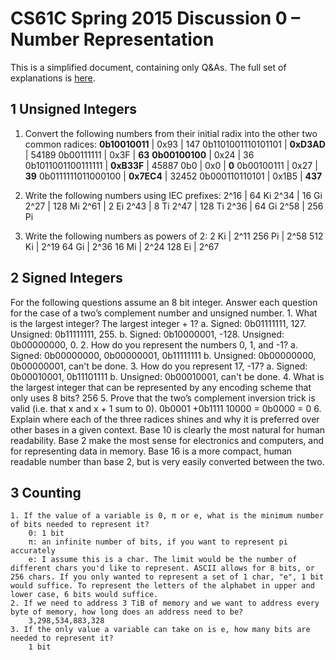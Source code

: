 # CS61C Spring 2015 Discussion 0 – Number Representation
This is a simplified document, containing only Q&As. The full set of explanations is [here](http://inst.eecs.berkeley.edu/~cs61c/sp15/disc/00/Disc0.pdf).

## 1 Unsigned Integers
1. Convert the following numbers from their initial radix into the other two common radices:
    **0b10010011** | 0x93 | 147
    0b1101001110101101 | **0xD3AD** | 54189
    0b00111111 | 0x3F | **63**
    **0b00100100** | 0x24 | 36
    0b1011001100111111 | **0xB33F** | 45887
    0b0 | 0x0 | **0**
    0b00100111 | 0x27 | **39**
    0b0111111011000100 | **0x7EC4** | 32452
    0b000110110101 | 0x1B5 | **437**

2. Write the following numbers using IEC prefixes: 
    2^16 | 64 Ki
    2^34 | 16 Gi
    2^27 | 128 Mi
    2^61 | 2 Ei
    2^43 | 8 Ti
    2^47 | 128 Ti
    2^36 | 64 Gi
    2^58 | 256 Pi

3. Write the following numbers as powers of 2: 
    2 Ki | 2^11
    256 Pi | 2^58
    512 Ki | 2^19
    64 Gi | 2^36
    16 Mi | 2^24
    128 Ei | 2^67

## 2 Signed Integers
For the following questions assume an 8 bit integer. Answer each question for the case of a two’s complement
number and unsigned number.
    1. What is the largest integer? The largest integer + 1?
        a. Signed: 0b01111111, 127. Unsigned: 0b11111111, 255.
        b. Signed: 0b10000001, -128. Unsigned: 0b00000000, 0.
    2. How do you represent the numbers 0, 1, and -1?
        a. Signed: 0b00000000, 0b00000001, 0b11111111
        b. Unsigned: 0b00000000, 0b00000001, can't be done.
    3. How do you represent 17, -17?
        a. Signed: 0b00010001, 0b11101111
        b. Unsigned: 0b00010001, can't be done.
    4. What is the largest integer that can be represented by any encoding scheme that only uses 8 bits?
        256
    5. Prove that the two’s complement inversion trick is valid (i.e. that x and x + 1 sum to 0).
         0b0001
        +0b1111
          10000 = 0b0000 = 0
    6. Explain where each of the three radices shines and why it is preferred over other bases in a given context.
        Base 10 is clearly the most natural for human readability. Base 2 make the most sense for electronics and computers, and for representing data in memory. Base 16 is a more compact, human readable number than base 2, but is very easily converted between the two. 
        

## 3 Counting
    1. If the value of a variable is 0, π or e, what is the minimum number of bits needed to represent it?
        0: 1 bit
        π: an infinite number of bits, if you want to represent pi accurately 
        e: I assume this is a char. The limit would be the number of different chars you'd like to represent. ASCII allows for 8 bits, or 256 chars. If you only wanted to represent a set of 1 char, "e", 1 bit would suffice. To represent the letters of the alphabet in upper and lower case, 6 bits would suffice.
    2. If we need to address 3 TiB of memory and we want to address every byte of memory, how long does an address need to be?
        3,298,534,883,328
    3. If the only value a variable can take on is e, how many bits are needed to represent it?
        1 bit
